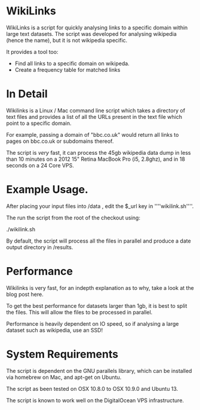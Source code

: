 # WikiLinks
WikiLinks is a script for quickly analysing links to a specific domain within large text datasets. The script was developed for analysing wikipedia (hence the name), but it is not wikipedia specific.

It provides a tool too:

* Find all links to a specific domain on wikipeda.
* Create a frequency table for matched links

# In Detail
Wikilinks is a Linux / Mac command line script which takes a directory of text files and provides a list of all the URLs present in the text file which point to a specific domain. 

For example, passing a domain of "bbc.co.uk" would return all links to pages on bbc.co.uk or subdomains thereof.

The script is _very_ fast, it can process the 45gb wikipedia data dump in less than 10 minutes on a 2012 15" Retina MacBook Pro (i5, 2.8ghz), and in 18 seconds on a 24 Core VPS.

# Example Usage.
After placing your input files into /data , edit the $_url key in ''''wikilink.sh''''.

The run the script from the root of the checkout using: 

./wikilink.sh

By default, the script will process all the files in parallel and produce a date output directory in /results.

# Performance
Wikilinks is very fast, for an indepth explanation as to why, take a look at the blog post here.

To get the best performance for datasets larger than 1gb, it is best to split the files. This will allow the files to be processed in parallel.

Performance is heavily dependent on IO speed, so if analysing a large dataset such as wikipedia, use an SSD!

# System Requirements
The script is dependent on the GNU parallels library, which can be installed via homebrew on Mac, and apt-get on Ubuntu. 

The script as been tested on OSX 10.8.0 to OSX 10.9.0 and Ubuntu 13.

The script is known to work well on the DigitalOcean VPS infrastructure.